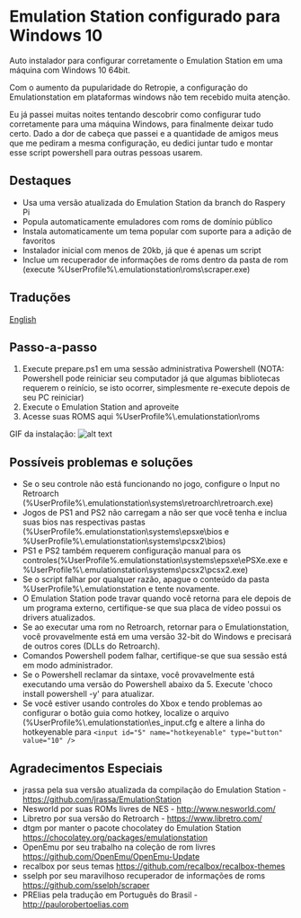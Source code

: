 Emulation Station configurado para Windows 10
======

Auto instalador para configurar corretamente o Emulation Station em uma máquina com Windows 10 64bit.

Com o aumento da pupularidade do Retropie, a configuração do Emulationstation em plataformas windows não
tem recebido muita atenção.

Eu já passei muitas noites tentando descobrir como configurar tudo corretamente para uma máquina Windows,
para finalmente deixar tudo certo. Dado a dor de cabeça que passei e a quantidade de amigos meus que me
pediram a mesma configuração, eu dedici juntar tudo e montar esse script powershell para outras pessoas usarem.

Destaques
------
- Usa uma versão atualizada do Emulation Station da branch do Raspery Pi
- Popula automaticamente emuladores com roms de domínio público
- Instala automaticamente um tema popular com suporte para a adição de favoritos
- Instalador inicial com menos de 20kb, já que é apenas um script
- Inclue um recuperador de informações de roms dentro da pasta de rom (execute %UserProfile%\\.emulationstation\roms\scraper.exe)

Traduções
------
[English](README.md)

Passo-a-passo
------
1. Execute prepare.ps1 em uma sessão administrativa Powershell
  (NOTA: Powershell pode reiniciar seu computador já que algumas bibliotecas requerem o reinício, se isto ocorrer, simplesmente re-execute depois de seu PC reiniciar)
2. Execute o Emulation Station and aproveite
3. Acesse suas ROMS aqui %UserProfile%\\.emulationstation\roms

GIF da instalação:
![alt text](https://github.com/Francommit/github_gif_dump/blob/master/installation-instructions.gif?raw=true)



Possíveis problemas e soluções
------
- Se o seu controle não está funcionando no jogo, configure o Input no Retroarch (%UserProfile%\\.emulationstation\systems\retroarch\retroarch.exe)
- Jogos de PS1 and PS2 não carregam a não ser que você tenha e inclua suas bios nas respectivas pastas (%UserProfile%\.emulationstation\systems\epsxe\bios e %UserProfile%\\.emulationstation\systems\pcsx2\bios)
- PS1 e PS2 também requerem configuração manual para os controles(%UserProfile%\.emulationstation\systems\epsxe\ePSXe.exe e %UserProfile%\\.emulationstation\systems\pcsx2\pcsx2.exe)
- Se o script falhar por qualquer razão, apague o conteúdo da pasta %UserProfile%\\.emulationstation e tente novamente.
- O Emulation Station pode travar quando você retorna para ele depois de um programa externo, certifique-se que sua placa de vídeo possui os drivers atualizados.
- Se ao executar uma rom no Retroarch, retornar para o Emulationstation, você provavelmente está em uma versão 32-bit do Windows e precisará de outros cores (DLLs do Retroarch).
- Comandos Powershell podem falhar, certifique-se que sua sessão está em modo administrador.
- Se o Powershell reclamar da sintaxe, você provavelmente está executando uma versão do Powershell abaixo da 5. Execute 'choco install powershell -y' para atualizar.
- Se você estiver usando controles do Xbox e tendo problemas ao configurar o botão guia como hotkey, localize o arquivo (%UserProfile%\\.emulationstation\es_input.cfg e altere a linha do hotkeyenable para ```<input id="5" name="hotkeyenable" type="button" value="10" />```


Agradecimentos Especiais
------
- jrassa pela sua versão atualizada da compilação do Emulation Station - https://github.com/jrassa/EmulationStation
- Nesworld por suas ROMs livres de NES - http://www.nesworld.com/
- Libretro por sua versão do Retroarch - https://www.libretro.com/
- dtgm por manter o pacote chocolatey do Emulation Station https://chocolatey.org/packages/emulationstation
- OpenEmu por seu trabalho na coleção de rom livres https://github.com/OpenEmu/OpenEmu-Update
- recalbox por seus temas https://github.com/recalbox/recalbox-themes
- sselph por seu maravilhoso recuperador de informações de roms https://github.com/sselph/scraper
- PRElias pela tradução em Português do Brasil - http://paulorobertoelias.com
